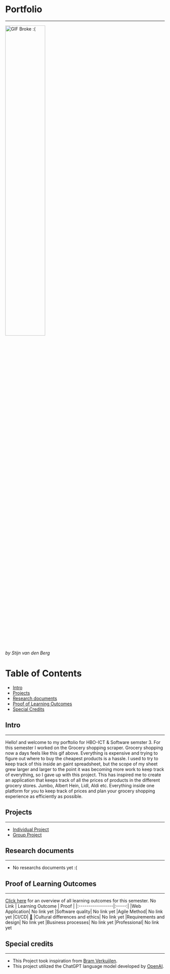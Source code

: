 # Portfolio
***
<img src="https://raw.githubusercontent.com/S3-Grocery-Market-Scraper/.github/main/store_funny.gif" alt="GIF Broke :(" width="50%" height="50%" />

*by Stijn van den Berg*

# Table of Contents
- [Intro](#intro)
- [Projects](#projects)
- [Research documents](#research-documents)
- [Proof of Learning Outcomes](#proof-of-learning-outcomes)
- [Special Credits](#special-credits)

## Intro
***
Hello! and welcome to my porftolio for HBO-ICT & Software semster 3. For this semester I worked on the Grocery shopping scraper.
Grocery shopping now a days feels like this gif above. Everything is expensive and trying to figure out where to buy the cheapest products is a hassle. I used to try to keep track of this inside an gaint spreadsheet, but the scope of my sheet grew larger and larger to the point it was becoming more work to keep track of everything, so I gave up with this project.
This has inspired me to create an application that keeps track of all the prices of products in the different grocery stores. Jumbo, Albert Hein, Lidl, Aldi etc. Everything inside one platform for you to keep track of prices and plan your grocery shopping experience as efficiently as possible.

## Projects
***
- [Individual Project](https://github.com/S3-Grocery-Market-Scraper)
- [Group Project](https://github.com/Null-Not-Found)

## Research documents
***
- No researchs documents yet :(

## Proof of Learning Outcomes
***
[Click here]() for an overview of all learning outcomes for this semester. No Link
| Learning Outcome | Proof |
|:-----------------|:-----:|
|Web Application| No link yet
|Software quality| No link yet
|Agile Method| No link yet
|CI/CD| [🔗](https://github.com/Spider-Frog/fontys-portfolio-s3/blob/main/ProofLearningOutcomes/CI-CD.md)
|Cultural differences and ethics| No link yet
|Requirements and design| No link yet
|Business processes| No link yet
|Professional| No link yet

## Special credits
***
- This Project took inspiration from [Bram Verkuijlen](https://github.com/BramVerkuijlen/Portfolio-S3).
- This project utilized the ChatGPT language model developed by [OpenAI](https://openai.com/).



